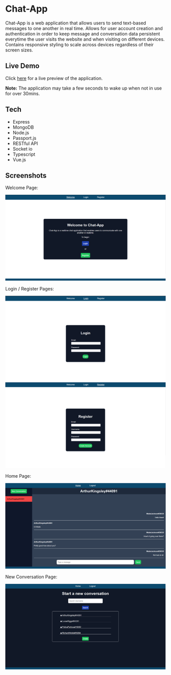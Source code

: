 # Chat-App
Chat-App is a web application that allows users to send text-based messages to one another in real time. Allows for user account creation and authentication in order to keep message and conversation data persistent everytime the user visits the website and when visiting on different devices. Contains responsive styling to scale across devices regardless of their screen sizes.

## Live Demo
Click [here](https://jdu-chat-app.netlify.app/) for a live preview of the application.

<strong>Note:</strong> The application may take a few seconds to wake up when not in use for over 30mins.

## Tech
- Express
- MongoDB
- Node.js
- Passport.js
- RESTful API
- Socket io
- Typescript
- Vue.js


## Screenshots
Welcome Page:

<img src="./screenshots/welcome-desktop.PNG" alt="Welcome Desktop View"/>

Login / Register Pages: 

<img src="./screenshots/login-desktop.PNG" alt="Login Desktop View"/>
<img src="./screenshots/register-desktop.PNG" alt="Register Desktop View"/>

Home Page:

<img src="./screenshots/home-desktop.PNG" alt="Home Desktop View"/>

New Conversation Page:

<img src="./screenshots/newConversation-desktop.PNG" alt="New Conversation Desktop View"/>
